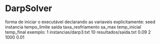 # DarpSolver
forma de iniciar o executável declarando as variaveis explicitamente:
    seed instancia tempo_limite saida taxa_resfriamento sa_max temp_inicial temp_final
exemplo:
   1 instancias/darp3.txt 10 resultados/saida.txt 0.09 2 1000 0.01
